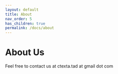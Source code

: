 ```yaml
---
layout: default
title: About
nav_order: 5
has_children: true
permalink: /docs/about
---
```


# About Us

Feel free to contact us at ctexta.tad at gmail dot com